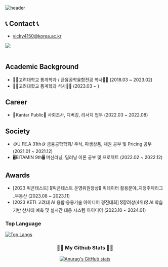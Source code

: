 ![header](https://capsule-render.vercel.app/api?type=wave&color=auto&height=300&section=header&text=Welcome%20to%20HJ's%20Github&fontSize=50)

## 📞 Contact 📞
- vicky4150@korea.ac.kr
<div style="display:flex; flex-direction:row;">
    <a href="mailto:vicky4150@korea.ac.kr">
        <img src="https://img.shields.io/badge/Korea-EA4335?style=for-the-badge&logo=korea&logoColor=white"> 
    </a>
</div><br>

## Academic Background
- 👩‍🎓고려대학교 통계학과 / 금융공학융합전공 학사👩‍🎓 (2018.03 ~ 2023.02)
- 👩‍💻고려대학교 통계학과 석사👩‍💻 (2023.03 ~ )

## Career
- 💼Kantar Public💼 사회조사, 디버깅, 리서치 업무 (2022.03 ~ 2022.08)

## Society
- 🪙U.FE.A 31th🪙 금융공학학회/ 주식, 파생상품, 채권 공부 및 Pricing 공부 (2021.01 ~ 2021.12)
- 🖥️BITAMIN 9th🖥️  머신러닝, 딥러닝 이론 공부 및 프로젝트 (2022.02 ~ 2022.12)

## Awards
- [2023 빅콘테스트] 🎖️빅콘테스트 운영위원장상🎖️ 빅데이터 활용분야_지정주제리그_부동산 (2023.08 ~ 2023.11)
- [2023 KETI 고려대 AI 융합∙응용기술 아이디어 경진대회] 🎖️장려상(4위)🎖️ AI 학습기반 산사태 예측 및 실시간 대응 시스템 아이디어 (2023.10 ~ 2024.01)

### Top Language
[![Top Langs](https://github-readme-stats.vercel.app/api/top-langs/?username=Hj9933)](https://github.com/anuraghazra/github-readme-stats)

<h3 align="center">👩‍💻 My Github Stats 👩‍💻</h3>
<div align="center">

[![Anurag's GitHub stats](https://github-readme-stats.vercel.app/api?username=Hj9933&hide_title=true&show_icons=true&include_all_commits=true&disable_animations=true&theme=vue)](https://github.com/anuraghazra/github-readme-stats)
</div>
